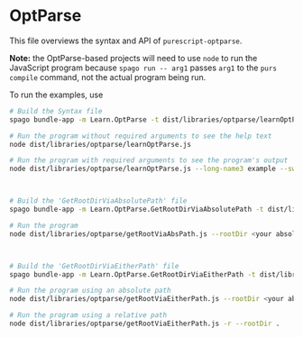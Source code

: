 # OptParse

This file overviews the syntax and API of `purescript-optparse`.

**Note:** the OptParse-based projects will need to use `node` to run the JavaScript program because `spago run -- arg1` passes `arg1` to the `purs compile` command, not the actual program being run.

To run the examples, use
```bash
# Build the Syntax file
spago bundle-app -m Learn.OptParse -t dist/libraries/optparse/learnOptParse.js

# Run the program without required arguments to see the help text
node dist/libraries/optparse/learnOptParse.js

# Run the program with required arguments to see the program's output
node dist/libraries/optparse/learnOptParse.js --long-name3 example --switch



# Build the 'GetRootDirViaAbsolutePath' file
spago bundle-app -m Learn.OptParse.GetRootDirViaAbsolutePath -t dist/libraries/optparse/getRootViaAbsPath.js

# Run the program
node dist/libraries/optparse/getRootViaAbsPath.js --rootDir <your absolute root dir argument here>



# Build the 'GetRootDirViaEitherPath' file
spago bundle-app -m Learn.OptParse.GetRootDirViaEitherPath -t dist/libraries/optparse/getRootViaEitherPath.js

# Run the program using an absolute path
node dist/libraries/optparse/getRootViaEitherPath.js --rootDir <your absolute dir argument here>

# Run the program using a relative path
node dist/libraries/optparse/getRootViaEitherPath.js -r --rootDir .
```
